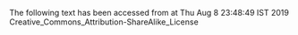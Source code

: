 The following text has been accessed from at Thu Aug 8 23:48:49 IST 2019
Creative_Commons_Attribution-ShareAlike_License
